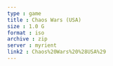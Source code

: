 ```yaml
---
type : game
title : Chaos Wars (USA)
size : 1.0 G
format : iso
archive : zip
server : myrient
link2 : Chaos%20Wars%20%28USA%29
---
```

